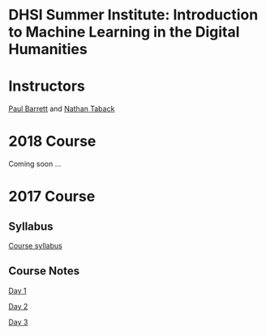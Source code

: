 # DHSI Summer Institute: Introduction to Machine Learning in the Digital Humanities

# Instructors

[Paul Barrett](http://paulbarrett.ca/wp/) and [Nathan Taback](http://utstat.toronto.edu/~nathan/)

# 2018 Course

Coming soon ...

# 2017 Course

## Syllabus

[Course syllabus](https://github.com/ntaback/dhsi-ml/blob/master/Syllabus-june52017.pdf)

## Course Notes

[Day 1](https://ntaback.github.io/dhsi-ml/day1/day1notes.html)

[Day 2](https://ntaback.github.io/dhsi-ml/day2/day2notes.html)

[Day 3](https://ntaback.github.io/dhsi-ml/day3/day3notes.html)
